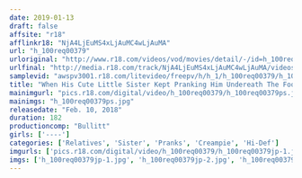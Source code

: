 ```yaml
---
date: 2019-01-13
draft: false
affsite: "r18"
afflinkr18: "NjA4LjEuMS4xLjAuMC4wLjAuMA"
url: "h_100req00379"
urloriginal: "http://www.r18.com/videos/vod/movies/detail/-/id=h_100req00379"
urlfinal: "http://media.r18.com/track/NjA4LjEuMS4xLjAuMC4wLjAuMA/videos/vod/movies/detail/-/id=h_100req00379"
samplevid: "awspv3001.r18.com/litevideo/freepv/h/h_1/h_100req00379/h_100req00379_dmb_w.mp4"
title: "When His Cute Little Sister Kept Pranking Him Undereath The Foot Warmer, This Big Brother-In-Law Could No Longer Control His Lust And Committed Wicked Incest Creampie Raw Footage Sex 2"
mainimgurl: "pics.r18.com/digital/video/h_100req00379/h_100req00379ps.jpg"
mainimgs: "h_100req00379ps.jpg"
releasedate: "Feb. 10, 2018"
duration: 182
productioncomp: "Bullitt"
girls: ['----']
categories: ['Relatives', 'Sister', 'Pranks', 'Creampie', 'Hi-Def']
imgurls: ['pics.r18.com/digital/video/h_100req00379/h_100req00379jp-1.jpg', 'pics.r18.com/digital/video/h_100req00379/h_100req00379jp-2.jpg', 'pics.r18.com/digital/video/h_100req00379/h_100req00379jp-3.jpg', 'pics.r18.com/digital/video/h_100req00379/h_100req00379jp-4.jpg', 'pics.r18.com/digital/video/h_100req00379/h_100req00379jp-5.jpg', 'pics.r18.com/digital/video/h_100req00379/h_100req00379jp-6.jpg', 'pics.r18.com/digital/video/h_100req00379/h_100req00379jp-7.jpg', 'pics.r18.com/digital/video/h_100req00379/h_100req00379jp-8.jpg', 'pics.r18.com/digital/video/h_100req00379/h_100req00379jp-9.jpg', 'pics.r18.com/digital/video/h_100req00379/h_100req00379jp-10.jpg', 'pics.r18.com/digital/video/h_100req00379/h_100req00379jp-11.jpg', 'pics.r18.com/digital/video/h_100req00379/h_100req00379jp-12.jpg', 'pics.r18.com/digital/video/h_100req00379/h_100req00379jp-13.jpg', 'pics.r18.com/digital/video/h_100req00379/h_100req00379jp-14.jpg', 'pics.r18.com/digital/video/h_100req00379/h_100req00379jp-15.jpg', 'pics.r18.com/digital/video/h_100req00379/h_100req00379jp-16.jpg', 'pics.r18.com/digital/video/h_100req00379/h_100req00379jp-17.jpg', 'pics.r18.com/digital/video/h_100req00379/h_100req00379jp-18.jpg', 'pics.r18.com/digital/video/h_100req00379/h_100req00379jp-19.jpg', 'pics.r18.com/digital/video/h_100req00379/h_100req00379jp-20.jpg']
imgs: ['h_100req00379jp-1.jpg', 'h_100req00379jp-2.jpg', 'h_100req00379jp-3.jpg', 'h_100req00379jp-4.jpg', 'h_100req00379jp-5.jpg', 'h_100req00379jp-6.jpg', 'h_100req00379jp-7.jpg', 'h_100req00379jp-8.jpg', 'h_100req00379jp-9.jpg', 'h_100req00379jp-10.jpg', 'h_100req00379jp-11.jpg', 'h_100req00379jp-12.jpg', 'h_100req00379jp-13.jpg', 'h_100req00379jp-14.jpg', 'h_100req00379jp-15.jpg', 'h_100req00379jp-16.jpg', 'h_100req00379jp-17.jpg', 'h_100req00379jp-18.jpg', 'h_100req00379jp-19.jpg', 'h_100req00379jp-20.jpg']
---
```

